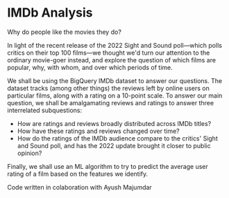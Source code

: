 # IMDb Analysis

Why do people like the movies they do?

In light of the recent release of the 2022 Sight and Sound poll—which polls critics on their top 100 films—we thought we'd turn our attention to the ordinary movie-goer instead, and explore the question of which films are popular, why, with whom, and over which periods of time.

We shall be using the BigQuery IMDb dataset to answer our questions. The dataset tracks (among other things) the reviews left by online users on particular films, along with a rating on a 10-point scale. To answer our main question, we shall be amalgamating reviews and ratings to answer three interrelated subquestions:

- How are ratings and reviews broadly distributed across IMDb titles?
- How have these ratings and reviews changed over time?
- How do the ratings of the IMDb audience compare to the critics' Sight and Sound poll, and has the 2022 update brought it closer to public opinion?

Finally, we shall use an ML algorithm to try to predict the average user rating of a film based on the features we identify.

Code written in colaboration with Ayush Majumdar

